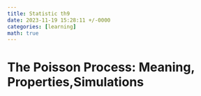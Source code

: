 ```yaml
---
title: Statistic th9
date: 2023-11-19 15:28:11 +/-0000
categories: [learning]
math: true
---
```

#  The Poisson Process: Meaning, Properties,Simulations
